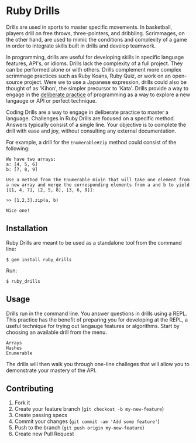 # Ruby Drills

Drills are used in sports to master specific movements. In basketball, players drill on free throws, three-pointers, and dribbling. Scrimmages, on the other hand, are used to mimic the conditions and complexity of a game in order to integrate skills built in drills and develop teamwork.

In programming, drills are useful for developing skills in specific language features, API's, or idioms. Drills lack the complexity of a full project. They can be performed alone or with others. Drills complement more complex scrimmage practices such as Ruby Koans, Ruby Quiz, or work on an open-source project. Were we to use a Japanese expression, drills could also be thought of as 'Kihon', the simpler precursor to 'Kata'. Drills provide a way to engage in the [deliberate practice](http://en.wikipedia.org/wiki/Practice_(learning_method)#Deliberate_practice) of programming as a way to explore a new langauge or API or perfect technique.

Coding Drills are a way to engage in deliberate practice to master a language. Challenges in Ruby Drills are focused on a specific method. Answers typically consist of a single line. Your objective is to complete the drill with ease and joy, without consulting any external documentation.

For example, a drill for the `Enumerable#zip` method could consist of the following:

    We have two arrays:
    a: [4, 5, 6]
    b: [7, 8, 9]

    Use a method from the Enumerable mixin that will take one element from
    a new array and merge the corresponding elements from a and b to yield
    [[1, 4, 7], [2, 5, 8], [3, 6, 9]]:

    >> [1,2,3].zip(a, b)

    Nice one!

## Installation

Ruby Drills are meant to be used as a standalone tool from the command line:

    $ gem install ruby_drills

Run:

    $ ruby_drills

## Usage

Drills run in the command line. You answer questions in drills using a REPL. This practice has the benefit of preparing you for developing at the REPL, a useful technique for trying out langauge features or algorithms.
Start by choosing an available drill from the menu.

    Arrays
    Hashes
    Enumerable

The drills will then walk you through one-line challeges that will allow you to demonstrate your mastery of the API.

## Contributing

1. Fork it
2. Create your feature branch (`git checkout -b my-new-feature`)
3. Create passing specs
4. Commit your changes (`git commit -am 'Add some feature'`)
5. Push to the branch (`git push origin my-new-feature`)
6. Create new Pull Request
